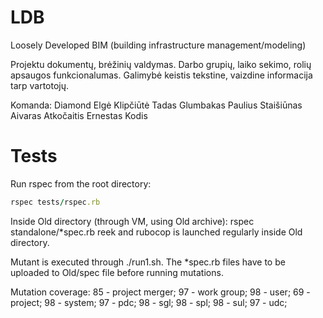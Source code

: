 
# LDB

Loosely Developed BIM (building infrastructure management/modeling)

Projektu dokumentų, brėžinių valdymas. Darbo grupių, laiko sekimo, rolių apsaugos funkcionalumas.
Galimybė keistis tekstine, vaizdine informacija tarp vartotojų.

Komanda: Diamond
Elgė Klipčiūtė
Tadas Glumbakas
Paulius Staišiūnas
Aivaras Atkočaitis
Ernestas Kodis

# Tests

Run rspec from the root directory:
```ruby
rspec tests/rspec.rb
```

Inside Old directory (through VM, using Old archive):
rspec standalone/*spec.rb
reek and rubocop is launched regularly inside Old directory.

Mutant is executed through ./run1.sh. The *spec.rb files have to be uploaded to Old/spec file before running mutations.

Mutation coverage:
85 - project merger; 
97 - work group; 
98 - user; 
69 - project; 
98 - system; 
97 - pdc; 
98 - sgl; 
98 - spl; 
98 - sul; 
97 - udc; 
